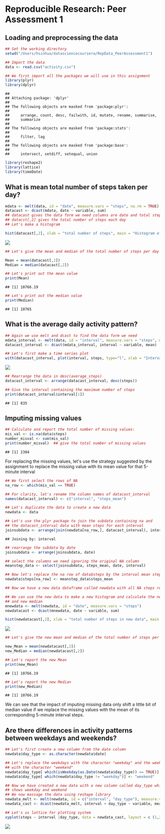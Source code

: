 # Reproducible Research: Peer Assessment 1


## Loading and preprocessing the data


```r
## Set the working directory
setwd("/Users/hsinhua/datasciencecoursera/RepData_PeerAssessment1")

## Import the data
data <- read.csv("activity.csv")

## We first import all the packages we will use in this assignment
library(plyr)
library(dplyr)
```

```
## 
## Attaching package: 'dplyr'
## 
## The following objects are masked from 'package:plyr':
## 
##     arrange, count, desc, failwith, id, mutate, rename, summarise,
##     summarize
## 
## The following objects are masked from 'package:stats':
## 
##     filter, lag
## 
## The following objects are masked from 'package:base':
## 
##     intersect, setdiff, setequal, union
```

```r
library(reshape2)
library(lattice)
library(timeDate)
```

## What is mean total number of steps taken per day?


```r
mdata <- melt(data, id = "date", measure.vars = "steps", na.rm = TRUE)
datacast <- dcast(mdata, date ~ variable, sum)
## datacast gives the data form we need columns are date and total steps
## datacst[,2] gives the total number of steps each day
## Let's make a histogram

hist(datacast[,2], xlab = "total number of steps", main = "Histogram of total number of steps per day")
```

![](PA1_template_files/figure-html/unnamed-chunk-2-1.png) 

```r
## Let's give the mean and median of the total number of steps per day

Mean = mean(datacast[,2])
Median = median(datacast[,2])

## Let's print out the mean value
print(Mean)
```

```
## [1] 10766.19
```

```r
## Let's print out the median value
print(Median)
```

```
## [1] 10765
```

## What is the average daily activity pattern?


```r
## Again we use melt and dcast to find the data form we need
mdata_interval <- melt(data, id = "interval", measure.vars = "steps", na.rm = TRUE)
datacast_interval <- dcast(mdata_interval, interval ~ variable, mean)

## Let's first make a time series plot
with(datacast_interval, plot(interval, steps, type="l", xlab = "Interval", ylab = "Average steps per interval across all days", main="Average daily activity pattern"))
```

![](PA1_template_files/figure-html/unnamed-chunk-3-1.png) 

```r
## Rearrange the data in desc(average_steps)
datacast_interval <- arrange(datacast_interval, desc(steps))

## Give the interval containing the maximum number of steps
print(datacast_interval$interval[1])
```

```
## [1] 835
```

## Imputing missing values


```r
## Calculate and report the total number of missing values:
mis_val <- is.na(data$steps)
number_misval <- sum(mis_val)
print(number_misval)  ## give the total number of missing values
```

```
## [1] 2304
```
For replacing the missing values, let's use the strategy suggested by the assignment to replace the missing value with its mean value for that 5-minute interval

```r
## We first select the rows of NA
na_row <- which(mis_val == TRUE)

## For clarity, let's rename the column names of datacast_interval
names(datacast_interval) <- c("interval", "steps_mean")

## Let's duplicate the data to create a new data 
newdata <- data

## Let's use the plyr package to join the subdata containing na and 
## the datacast_interval data with mean steps for each interval
joinsubdata <- arrange(join(newdata[na_row,], datacast_interval), interval)
```

```
## Joining by: interval
```

```r
## rearrange the subdata by date
joinsubdata <- arrange(joinsubdata, date)

## select the columns we need ignoring the original NA column
meanstep_data <- select(joinsubdata, steps_mean, date, interval)

## Now let's replace the na row of data$steps by the interval mean steps
newdata$steps[na_row] <- meanstep_data$steps_mean

## Now we have a new data dataframe called newdata with all NA steps replaced with interval mean steps

## We can use the new data to make a new histogram and calculate the new min
## and new median
mnewdata <- melt(newdata, id = "date", measure.vars = "steps")
newdatacast <- dcast(mnewdata, date ~ variable, sum)

hist(newdatacast[,2], xlab = "total number of steps in new data", main = "Histogram of total number of steps after missing values are imputed")
```

![](PA1_template_files/figure-html/unnamed-chunk-5-1.png) 

```r
## Let's give the new mean and median of the total number of steps per day

new_Mean = mean(newdatacast[,2])
new_Median = median(newdatacast[,2])

## Let's report the new Mean
print(new_Mean)
```

```
## [1] 10766.19
```

```r
## Let's report the new Median
print(new_Median)
```

```
## [1] 10766.19
```
We can see that the impact of imputing missing data only shift a little bit of median value if we replace the missing values with the mean of its corresponding 5-minute interval steps.

## Are there differences in activity patterns between weekdays and weekends?


```r
## Let's first create a new column from the date column
newdata$day_type <- as.character(newdata$date)

## Let's replace the weekdays with the character "weekday" and the weekends
## with the character "weekend"
newdata$day_type[ which(isWeekday(as.Date(newdata$day_type)) == TRUE)] <- "weekday"
newdata$day_type[ which(newdata$day_type != "weekday")] <- "weekend"

## Now we have created a new data with a new column called day_type which
## shows weekday and weekend
## We now massage the data using reshape library
newdata_melt <- melt(newdata, id = c("interval", "day_type"), measure.vars = "steps")
newdata_cast <- dcast(newdata_melt, interval + day_type ~ variable, mean)

## Let's us lattice for plotting system
xyplot(steps ~ interval |day_type, data = newdata_cast, layout = c (1,2), type = "l", ylab = "Number of steps")
```

![](PA1_template_files/figure-html/unnamed-chunk-6-1.png) 
